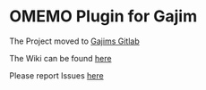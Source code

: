 # OMEMO Plugin for Gajim

The Project moved to [Gajims Gitlab](https://dev.gajim.org/gajim/gajim-plugins)

The Wiki can be found [here](https://dev.gajim.org/gajim/gajim-plugins/wikis/OmemoGajimPlugin)

Please report Issues [here](https://dev.gajim.org/gajim/gajim-plugins/issues)

